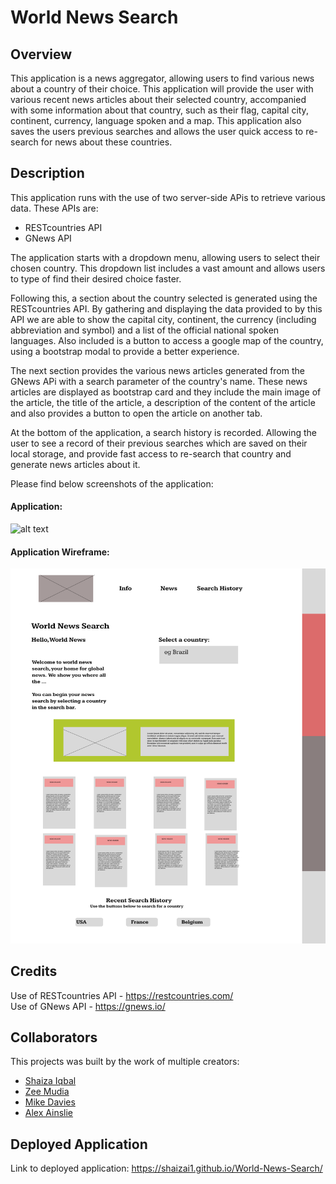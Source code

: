 # World News Search

## Overview

This application is a news aggregator, allowing users to find various news about a country of their choice. This application will provide the user with various recent news articles about their selected country, accompanied with some information about that country, such as their flag, capital city, continent, currency, language spoken and a map.
This application also saves the users previous searches and allows the user quick access to re-search for news about these countries.

## Description

This application runs with the use of two server-side APis to retrieve various data. These APIs are:
* RESTcountries API
* GNews API

The application starts with a dropdown menu, allowing users to select their chosen country. This dropdown list includes a vast amount and allows users to type of find their desired choice faster.

Following this, a section about the country selected is generated using the RESTcountries API. By gathering and displaying the data provided to by this API we are able to show the capital city, continent, the currency (including abbreviation and symbol) and a list of the official national spoken languages. Also included is a button to access a google map of the country, using a bootstrap modal to provide a better experience.

The next section provides the various news articles generated from the GNews APi with a search parameter of the country's name. These news articles are displayed as bootstrap card and they include the main image of the article, the title of the article, a description of the content of the article and also provides a button to open the article on another tab.

At the bottom of the application, a search history is recorded. Allowing the user to see a record of their previous searches which are saved on their local storage, and provide fast access to re-search that country and generate news articles about it.

Please find below screenshots of the application:

#### Application:
![alt text](./assets/images/127.0.0.1_5500_index.html%20(4).png)

#### Application Wireframe:
![alt text](./assets/images/wireframe.png)

## Credits

Use of RESTcountries API - https://restcountries.com/  
Use of GNews API - https://gnews.io/ 

## Collaborators
This projects was built by the work of multiple creators:
* [Shaiza Iqbal](https://github.com/shaizai1)
* [Zee Mudia](https://github.com/iosazee)
* [Mike Davies](https://github.com/welsh-bloke)
* [Alex Ainslie](https://github.com/AlexAins)

## Deployed Application
Link to deployed application: https://shaizai1.github.io/World-News-Search/ 
